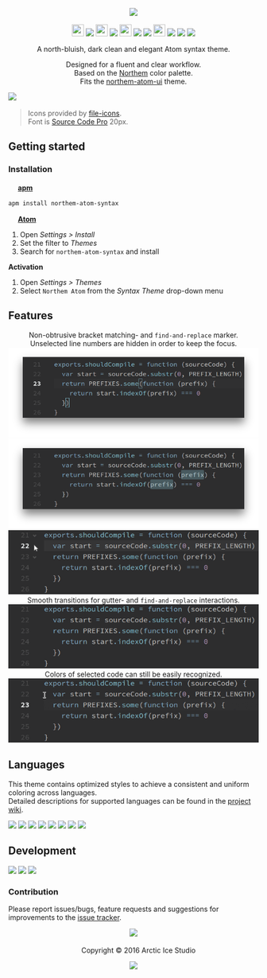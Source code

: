 <p align="center"><img src="https://cdn.rawgit.com/arcticicestudio/northem-atom-syntax/develop/assets/northem-atom-syntax-banner.svg"/></p>

<p align="center"><img src="https://cdn.travis-ci.org/images/favicon-c566132d45ab1a9bcae64d8d90e4378a.svg" width=24 height=24/> <a href="https://travis-ci.org/arcticicestudio/northem-atom-syntax"><img src="https://img.shields.io/travis/arcticicestudio/northem-atom-syntax/develop.svg"/></a> <img src="https://circleci.com/favicon.ico" width=24 height=24/> <a href="https://circleci.com/gh/arcticicestudio/northem-atom-syntax"><img src="https://circleci.com/gh/arcticicestudio/northem-atom-syntax.svg?style=shield&circle-token=8089e6699a9a643f4e083cf586b6a8df5f837356"/></a> <img src="https://assets-cdn.github.com/favicon.ico" width=24 height=24/> <a href="https://github.com/arcticicestudio/northem-atom-syntax/releases/latest"><img src="https://img.shields.io/github/release/arcticicestudio/northem-atom-syntax.svg"/></a> <a href="https://github.com/arcticicestudio/northem/releases/tag/v2.0.0"><img src="https://img.shields.io/badge/Northem-v2.0.0-blue.svg"/></a> <img src="https://atom.io/favicon.ico" width=24 height=24/> <a href="https://github.com/atom/atom/releases/tag/v1.13.0"><img src="https://img.shields.io/badge/Atom->=v1.13.0-5FB57D.svg"/></a> <a href="https://atom.io/themes/northem-atom-syntax"><img src="https://img.shields.io/apm/v/northem-atom-syntax.svg"/></a> <a href="https://atom.io/themes/northem-atom-syntax"><img src="https://img.shields.io/apm/dm/northem-atom-syntax.svg"/></a></p>

<p align="center">A north-bluish, dark clean and elegant Atom syntax theme.</p>

<p align="center">Designed for a fluent and clear workflow.<br>
Based on the <a href="https://github.com/arcticicestudio/northem">Northem</a> color palette.<br>
Fits the <a href="https://atom.io/themes/northem-atom-ui">northem-atom-ui</a> theme.</p>

![][scrot-top]
> Icons provided by [file-icons](https://atom.io/packages/file-icons).  
Font is [Source Code Pro](https://adobe-fonts.github.io/source-code-pro) 20px.

## Getting started
### Installation
**<img src="https://atom.io/favicon.ico" width=16 height=16/> [apm](https://github.com/atom/apm)**  
```shell
apm install northem-atom-syntax
```

**<img src="https://atom.io/favicon.ico" width=16 height=16/> [Atom](https://atom.io)**  
  1. Open *Settings > Install*
  2. Set the filter to *Themes*
  3. Search for `northem-atom-syntax` and install

**Activation**
  1. Open *Settings > Themes*
  2. Select `Northem Atom` from the *Syntax Theme* drop-down menu

## Features
<p align="center">Non-obtrusive bracket matching- and <code>find-and-replace</code> marker.<br>Unselected line numbers are hidden in order to keep the focus.<br><img src="https://raw.githubusercontent.com/arcticicestudio/northem-atom-syntax/develop/assets/scrot-feature-bracketmarker.png"/><br><img src="https://raw.githubusercontent.com/arcticicestudio/northem-atom-syntax/develop/assets/scrot-feature-findandreplace.png"/><br><img src="https://raw.githubusercontent.com/arcticicestudio/northem-atom-syntax/develop/assets/scrcast-feature-smoothtransition.gif"/><br>Smooth transitions for gutter- and <code>find-and-replace</code> interactions.<br><img src="https://raw.githubusercontent.com/arcticicestudio/northem-atom-syntax/develop/assets/scrcast-feature-findandreplace.gif"/><br>Colors of selected code can still be easily recognized.<br><img src="https://raw.githubusercontent.com/arcticicestudio/northem-atom-syntax/develop/assets/scrcast-feature-selection.gif"/></p>

## Languages
This theme contains optimized styles to achieve a consistent and uniform coloring across languages.  
Detailed descriptions for supported languages can be found in the [project wiki](https://github.com/arcticicestudio/northem-atom-syntax/wiki/Optimized-Language-Styles).

![][scrot-lang-c]
![][scrot-lang-java]
![][scrot-lang-javascript]
![][scrot-lang-json]
![][scrot-lang-markdown]
![][scrot-lang-php]
![][scrot-lang-python]
![][scrot-lang-ruby]

## Development
[![](https://img.shields.io/badge/Changelog-2.1.0-blue.svg)](https://github.com/arcticicestudio/northem-atom-syntax/blob/v2.1.0/CHANGELOG.md) [![](https://img.shields.io/badge/Workflow-gitflow--branching--model-blue.svg)](http://nvie.com/posts/a-successful-git-branching-model) [![](https://img.shields.io/badge/Versioning-ArcVer_0.8.0-blue.svg)](https://github.com/arcticicestudio/arcver)

### Contribution
Please report issues/bugs, feature requests and suggestions for improvements to the [issue tracker](https://github.com/arcticicestudio/northem-atom-syntax/issues).

<p align="center"><img src="https://cdn.rawgit.com/arcticicestudio/nord/develop/src/assets/banner-footer-mountains.svg" /></p>

<p align="center"> <img src="http://arcticicestudio.com/favicon.ico" width=16 height=16/> Copyright &copy; 2016 Arctic Ice Studio</p>

<p align="center"><a href="https://github.com/arcticicestudio/northem-atom-syntax/develop/LICENSE.md"><img src="https://img.shields.io/badge/License-MIT-blue.svg"/></a></p>

[scrot-lang-c]: https://raw.githubusercontent.com/arcticicestudio/northem-atom-syntax/develop/assets/scrot-lang-c.png
[scrot-lang-java]: https://raw.githubusercontent.com/arcticicestudio/northem-atom-syntax/develop/assets/scrot-lang-java.png
[scrot-lang-javascript]: https://raw.githubusercontent.com/arcticicestudio/northem-atom-syntax/develop/assets/scrot-lang-javascript.png
[scrot-lang-json]: https://raw.githubusercontent.com/arcticicestudio/northem-atom-syntax/develop/assets/scrot-lang-json.png
[scrot-lang-markdown]: https://raw.githubusercontent.com/arcticicestudio/northem-atom-syntax/develop/assets/scrot-lang-markdown.png
[scrot-lang-php]: https://raw.githubusercontent.com/arcticicestudio/northem-atom-syntax/develop/assets/scrot-lang-php.png
[scrot-lang-python]: https://raw.githubusercontent.com/arcticicestudio/northem-atom-syntax/develop/assets/scrot-lang-python.png
[scrot-lang-ruby]: https://raw.githubusercontent.com/arcticicestudio/northem-atom-syntax/develop/assets/scrot-lang-ruby.png
[scrot-top]: https://raw.githubusercontent.com/arcticicestudio/northem-atom-syntax/develop/assets/scrot-top.png
